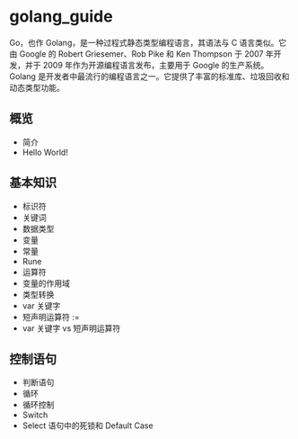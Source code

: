 # golang_guide

Go，也作 Golang，是一种过程式静态类型编程语言，其语法与 C 语言类似。它由 Google 的 Robert Griesemer、Rob Pike 和 Ken Thompson 于 2007 年开发，并于 2009 年作为开源编程语言发布，主要用于 Google 的生产系统。Golang 是开发者中最流行的编程语言之一。它提供了丰富的标准库、垃圾回收和动态类型功能。

## 概览

- 简介
- Hello World!

## 基本知识

- 标识符
- 关键词
- 数据类型
- 变量
- 常量
- Rune
- 运算符
- 变量的作用域
- 类型转换
- var 关键字
- 短声明运算符 :=
- var 关键字 vs 短声明运算符

## 控制语句

- 判断语句
- 循环
- 循环控制
- Switch
- Select 语句中的死锁和 Default Case
